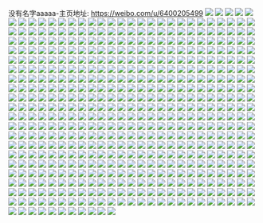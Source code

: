 没有名字aaaaa-主页地址: https://weibo.com/u/6400205499 
![](https://wx4.sinaimg.cn/mw2000/006Z8BOXgy1h94u0ezhayj30uk3f8kjl.jpg) 
![](https://wx4.sinaimg.cn/mw2000/006Z8BOXgy1h94u0dsyioj30u0140qje.jpg) 
![](https://wx4.sinaimg.cn/mw2000/006Z8BOXgy1h94u0hzdr2j32c03407wk.jpg) 
![](https://wx4.sinaimg.cn/mw2000/006Z8BOXgy1h94u0fv5qkj32c03407wj.jpg) 
![](https://wx4.sinaimg.cn/mw2000/006Z8BOXgy1h8txv3yt18j32c0340hdv.jpg) 
![](https://wx4.sinaimg.cn/mw2000/006Z8BOXgy1h8txv4hxz1j32c0340qv7.jpg) 
![](https://wx4.sinaimg.cn/mw2000/006Z8BOXgy1h8pnqm5d92j33402c0npg.jpg) 
![](https://wx4.sinaimg.cn/mw2000/006Z8BOXgy1h8pnqgg2e6j33402c0qv6.jpg) 
![](https://wx4.sinaimg.cn/mw2000/006Z8BOXgy1h8pnqg0874j32c0340b2a.jpg) 
![](https://wx4.sinaimg.cn/mw2000/006Z8BOXgy1h8n7ozrmoqj30u0140q6z.jpg) 
![](https://wx4.sinaimg.cn/mw2000/006Z8BOXgy1h8n7p00edcj30u0140tcq.jpg) 
![](https://wx4.sinaimg.cn/mw2000/006Z8BOXgy1h8g2bzpur5j32c0340b2a.jpg) 
![](https://wx4.sinaimg.cn/mw2000/006Z8BOXgy1h8g2c157iej32c03407wi.jpg) 
![](https://wx4.sinaimg.cn/mw2000/006Z8BOXgy1h894rvpgfwj31900u0q7s.jpg) 
![](https://wx4.sinaimg.cn/mw2000/006Z8BOXgy1h894rvpnqdj31900u0gu7.jpg) 
![](https://wx4.sinaimg.cn/mw2000/006Z8BOXgy1h894rvt09rj30wi0lfqax.jpg) 
![](https://wx4.sinaimg.cn/mw2000/006Z8BOXgy1h894rw0i53j30wi0lf12a.jpg) 
![](https://wx4.sinaimg.cn/mw2000/006Z8BOXgy1h894rvu7m3j30wi0l5n61.jpg) 
![](https://wx4.sinaimg.cn/mw2000/006Z8BOXgy1h894rvu2w3j30wi0lf45v.jpg) 
![](https://wx4.sinaimg.cn/mw2000/006Z8BOXgy1h894rvsmmjj31900u0wn0.jpg) 
![](https://wx4.sinaimg.cn/mw2000/006Z8BOXgy1h894rvpuv3j31900u0jy6.jpg) 
![](https://wx4.sinaimg.cn/mw2000/006Z8BOXgy1h894rvqgn2j31400u0tip.jpg) 
![](https://wx4.sinaimg.cn/mw2000/006Z8BOXgy1h7vmt64swcj32c03401ky.jpg) 
![](https://wx4.sinaimg.cn/mw2000/006Z8BOXgy1h7vmt5jo8tj32c0340x6p.jpg) 
![](https://wx4.sinaimg.cn/mw2000/006Z8BOXgy1h7tmosym9sj30v91vogsj.jpg) 
![](https://wx4.sinaimg.cn/mw2000/006Z8BOXgy1h7kw7gpms0j30u0140gqd.jpg) 
![](https://wx4.sinaimg.cn/mw2000/006Z8BOXgy1h7kw7ktvwfj30u0140wls.jpg) 
![](https://wx4.sinaimg.cn/mw2000/006Z8BOXgy1h7kw7lu95wj30u01400xp.jpg) 
![](https://wx4.sinaimg.cn/mw2000/006Z8BOXgy1h7kw7foieqj30u01400wb.jpg) 
![](https://wx4.sinaimg.cn/mw2000/006Z8BOXgy1h7kw7n1ocpj30u0140wmr.jpg) 
![](https://wx4.sinaimg.cn/mw2000/006Z8BOXgy1h7kw7ky7odj30u01400xv.jpg) 
![](https://wx4.sinaimg.cn/mw2000/006Z8BOXgy1h7kw7n5kv6j30u014046l.jpg) 
![](https://wx4.sinaimg.cn/mw2000/006Z8BOXgy1h7kw7l53xvj30u0140wmg.jpg) 
![](https://wx4.sinaimg.cn/mw2000/006Z8BOXgy1h7kw7hwcmjj30u0140tf7.jpg) 
![](https://wx4.sinaimg.cn/mw2000/006Z8BOXgy1h6ufh0z4iij32c0340k7g.jpg) 
![](https://wx4.sinaimg.cn/mw2000/006Z8BOXgy1h6ufh1cmuyj32c0340tif.jpg) 
![](https://wx4.sinaimg.cn/mw2000/006Z8BOXgy1h6ufh1alw8j32c0340gxf.jpg) 
![](https://wx4.sinaimg.cn/mw2000/006Z8BOXgy1h6rfno48j9j30u0140th0.jpg) 
![](https://wx4.sinaimg.cn/mw2000/006Z8BOXgy1h6rfnkyi8wj30u0140n53.jpg) 
![](https://wx4.sinaimg.cn/mw2000/006Z8BOXgy1h6rfnokthhj30u0140dmn.jpg) 
![](https://wx4.sinaimg.cn/mw2000/006Z8BOXgy1h6rfnh36loj308a04et8n.jpg) 
![](https://wx4.sinaimg.cn/mw2000/006Z8BOXgy1h6rfnpfd1wj30u0140wfu.jpg) 
![](https://wx4.sinaimg.cn/mw2000/006Z8BOXgy1h6rfnllnm6j30u0140jwz.jpg) 
![](https://wx4.sinaimg.cn/mw2000/006Z8BOXgy1h6la30atthj32c0340kjo.jpg) 
![](https://wx4.sinaimg.cn/mw2000/006Z8BOXgy1h6la32tllpj32c0340u0z.jpg) 
![](https://wx4.sinaimg.cn/mw2000/006Z8BOXgy1h6la36yxkgj32c0340kjp.jpg) 
![](https://wx4.sinaimg.cn/mw2000/006Z8BOXgy1h6la2yenpwj30u0140tic.jpg) 
![](https://wx4.sinaimg.cn/mw2000/006Z8BOXgy1h6dzuj1l5tj32c0340aqr.jpg) 
![](https://wx4.sinaimg.cn/mw2000/006Z8BOXgy1h6cavsbct1j30zi1beqd4.jpg) 
![](https://wx4.sinaimg.cn/mw2000/006Z8BOXgy1h6cavscet1j30zi1bewjp.jpg) 
![](https://wx4.sinaimg.cn/mw2000/006Z8BOXgy1h6cavwz6lqj32c0340kjo.jpg) 
![](https://wx4.sinaimg.cn/mw2000/006Z8BOXgy1h6cavwanf1j32ds1sc7wi.jpg) 
![](https://wx4.sinaimg.cn/mw2000/006Z8BOXgy1h6cavsczlqj30tz140wi2.jpg) 
![](https://wx4.sinaimg.cn/mw2000/006Z8BOXgy1h6cavvpf6oj32ds1sc7wi.jpg) 
![](https://wx4.sinaimg.cn/mw2000/006Z8BOXgy1h6cavwfi96j32ds1scnpe.jpg) 
![](https://wx4.sinaimg.cn/mw2000/006Z8BOXgy1h6cavwq1w6j32c0340e84.jpg) 
![](https://wx4.sinaimg.cn/mw2000/006Z8BOXgy1h6cavukyeuj32ds1sck94.jpg) 
![](https://wx4.sinaimg.cn/mw2000/006Z8BOXgy1h68ueaqhnrj32c03401ky.jpg) 
![](https://wx4.sinaimg.cn/mw2000/006Z8BOXgy1h5qdw6bmlwj32122pfkjl.jpg) 
![](https://wx4.sinaimg.cn/mw2000/006Z8BOXgy1h5e9xt8r08j32c0340qv6.jpg) 
![](https://wx4.sinaimg.cn/mw2000/006Z8BOXgy1h5e9xsubcej327v1nwnpd.jpg) 
![](https://wx4.sinaimg.cn/mw2000/006Z8BOXgy1h549x9dk63j31400u0jx2.jpg) 
![](https://wx4.sinaimg.cn/mw2000/006Z8BOXgy1h535iz89txj31vu2igx6p.jpg) 
![](https://wx4.sinaimg.cn/mw2000/006Z8BOXgy1h535j1fk4nj31uw2h7u0x.jpg) 
![](https://wx4.sinaimg.cn/mw2000/006Z8BOXgy1h535j3omxqj32c03401kz.jpg) 
![](https://wx4.sinaimg.cn/mw2000/006Z8BOXgy1h535j7ctwqj32c03401kz.jpg) 
![](https://wx4.sinaimg.cn/mw2000/006Z8BOXgy1h535j9uahwj32c0340e83.jpg) 
![](https://wx4.sinaimg.cn/mw2000/006Z8BOXgy1h535jcsusrj32c03407wj.jpg) 
![](https://wx4.sinaimg.cn/mw2000/006Z8BOXgy1h535ixitb8j32c0340b2b.jpg) 
![](https://wx4.sinaimg.cn/mw2000/006Z8BOXgy1h535jf9snaj31z52mu1ky.jpg) 
![](https://wx4.sinaimg.cn/mw2000/006Z8BOXgy1h535jh96gmj32c0340qv5.jpg) 
![](https://wx4.sinaimg.cn/mw2000/006Z8BOXgy1h535jj2hymj32c03404qq.jpg) 
![](https://wx4.sinaimg.cn/mw2000/006Z8BOXgy1h51zt8o6frj33402c0npe.jpg) 
![](https://wx4.sinaimg.cn/mw2000/006Z8BOXgy1h50cvk6rtnj327q2ybqv6.jpg) 
![](https://wx4.sinaimg.cn/mw2000/006Z8BOXgy1h50cvkmsiij32c0340qv7.jpg) 
![](https://wx4.sinaimg.cn/mw2000/006Z8BOXgy1h50cvk4tagj32c0340u0y.jpg) 
![](https://wx4.sinaimg.cn/mw2000/006Z8BOXgy1h4tl0ih4c9j32c0340e84.jpg) 
![](https://wx4.sinaimg.cn/mw2000/006Z8BOXgy1h4tl0iw483j32c03404qt.jpg) 
![](https://wx4.sinaimg.cn/mw2000/006Z8BOXgy1h4tl0j0qtmj32c0340e84.jpg) 
![](https://wx4.sinaimg.cn/mw2000/006Z8BOXgy1h4fv81ww3aj32c03404qq.jpg) 
![](https://wx4.sinaimg.cn/mw2000/006Z8BOXgy1h4a9suh8coj32c0340e85.jpg) 
![](https://wx4.sinaimg.cn/mw2000/006Z8BOXgy1h47v6hwi1tj32c03407wj.jpg) 
![](https://wx4.sinaimg.cn/mw2000/006Z8BOXgy1h4128dj7bxj32c0340hdu.jpg) 
![](https://wx4.sinaimg.cn/mw2000/006Z8BOXgy1h4128cnosyj31hc0u0kcu.jpg) 
![](https://wx4.sinaimg.cn/mw2000/006Z8BOXgy1h40wkw1oglj31no27k1kx.jpg) 
![](https://wx4.sinaimg.cn/mw2000/006Z8BOXgy1h40wkw9vfij31qf2b77wh.jpg) 
![](https://wx4.sinaimg.cn/mw2000/006Z8BOXgy1h3n73a7t79j32c0340hdv.jpg) 
![](https://wx4.sinaimg.cn/mw2000/006Z8BOXgy1h3khtpotgvj32c02c0kjm.jpg) 
![](https://wx4.sinaimg.cn/mw2000/006Z8BOXgy1h3hi7w5g3lj32c03401kz.jpg) 
![](https://wx4.sinaimg.cn/mw2000/006Z8BOXgy1h3hi7x3sq0j32c0340e83.jpg) 
![](https://wx4.sinaimg.cn/mw2000/006Z8BOXgy1h3hi7v25mnj31ba0zg43r.jpg) 
![](https://wx4.sinaimg.cn/mw2000/006Z8BOXgy1h3hi80wtxhj32c0340npf.jpg) 
![](https://wx4.sinaimg.cn/mw2000/006Z8BOXgy1h3hi7w42rjj31g71xl7wh.jpg) 
![](https://wx4.sinaimg.cn/mw2000/006Z8BOXgy1h3hi7vhlafj31hc0u0k2b.jpg) 
![](https://wx4.sinaimg.cn/mw2000/006Z8BOXgy1h3hi80a0wnj32c0340u0y.jpg) 
![](https://wx4.sinaimg.cn/mw2000/006Z8BOXgy1h3hi7vnswgj31hc0u0n91.jpg) 
![](https://wx4.sinaimg.cn/mw2000/006Z8BOXgy1h3hi7ys3egj33402c0hdt.jpg) 
![](https://wx4.sinaimg.cn/mw2000/006Z8BOXgy1h3hi81udtaj32c0340qv7.jpg) 
![](https://wx4.sinaimg.cn/mw2000/006Z8BOXgy1h3hi82dr88j32c0340npg.jpg) 
![](https://wx4.sinaimg.cn/mw2000/006Z8BOXgy1h3hi7xtvgmj30p90xo0z0.jpg) 
![](https://wx4.sinaimg.cn/mw2000/006Z8BOXgy1h3hi7xr96fj31fb0sv13e.jpg) 
![](https://wx4.sinaimg.cn/mw2000/006Z8BOXgy1h3hi7xtq2ij30u01hcqid.jpg) 
![](https://wx4.sinaimg.cn/mw2000/006Z8BOXgy1h3hi82wkgdj32c0340u0y.jpg) 
![](https://wx4.sinaimg.cn/mw2000/006Z8BOXgy1h3evml3cx4j32c0340e83.jpg) 
![](https://wx4.sinaimg.cn/mw2000/006Z8BOXgy1h3evmkvjl9j32c03407wj.jpg) 
![](https://wx4.sinaimg.cn/mw2000/006Z8BOXgy1h3dx01vj3cj32c03407wj.jpg) 
![](https://wx4.sinaimg.cn/mw2000/006Z8BOXgy1h3dx02hoopj32c0340b2b.jpg) 
![](https://wx4.sinaimg.cn/mw2000/006Z8BOXgy1h34sjs24vnj33402c0hdv.jpg) 
![](https://wx4.sinaimg.cn/mw2000/006Z8BOXgy1h34sjs9ev5j32c03407wj.jpg) 
![](https://wx4.sinaimg.cn/mw2000/006Z8BOXgy1h34sjs53pvj32c0340b2a.jpg) 
![](https://wx4.sinaimg.cn/mw2000/006Z8BOXgy1h2rh229hdsj322f2r8u0x.jpg) 
![](https://wx4.sinaimg.cn/mw2000/006Z8BOXgy1h2qungdgk2j30v91ktgyn.jpg) 
![](https://wx4.sinaimg.cn/mw2000/006Z8BOXgy1h2qunhk2vqj30xc4b71kx.jpg) 
![](https://wx4.sinaimg.cn/mw2000/006Z8BOXgy1h2qungduwkj30v91d5128.jpg) 
![](https://wx4.sinaimg.cn/mw2000/006Z8BOXgy1h2qunhlmcxj30uk3x01ic.jpg) 
![](https://wx4.sinaimg.cn/mw2000/006Z8BOXgy1h2qungfepgj30xc2zy7r0.jpg) 
![](https://wx4.sinaimg.cn/mw2000/006Z8BOXgy1h2qungmmnvj30v91k37h8.jpg) 
![](https://wx4.sinaimg.cn/mw2000/006Z8BOXgy1h2qungd16bj30v913pqb6.jpg) 
![](https://wx4.sinaimg.cn/mw2000/006Z8BOXgy1h2qunge4hij30v913cgul.jpg) 
![](https://wx4.sinaimg.cn/mw2000/006Z8BOXgy1h2qungvksij30v91377c7.jpg) 
![](https://wx4.sinaimg.cn/mw2000/006Z8BOXgy1h2qungnzkdj30v91iunas.jpg) 
![](https://wx4.sinaimg.cn/mw2000/006Z8BOXgy1h2qungqqnmj30v90nngre.jpg) 
![](https://wx4.sinaimg.cn/mw2000/006Z8BOXgy1h2qunhy6s5j30v911o479.jpg) 
![](https://wx4.sinaimg.cn/mw2000/006Z8BOXgy1h2qunhaik8j30v919jn7j.jpg) 
![](https://wx4.sinaimg.cn/mw2000/006Z8BOXgy1h2qunhn8hej30v9106thr.jpg) 
![](https://wx4.sinaimg.cn/mw2000/006Z8BOXgy1h2qunh7631j30v90kzq73.jpg) 
![](https://wx4.sinaimg.cn/mw2000/006Z8BOXgy1h2qunhcg9cj30v90ihaei.jpg) 
![](https://wx4.sinaimg.cn/mw2000/006Z8BOXgy1h2qunhhugwj30v90n6n27.jpg) 
![](https://wx4.sinaimg.cn/mw2000/006Z8BOXgy1h2m6nbdy3qj32c0340u0x.jpg) 
![](https://wx4.sinaimg.cn/mw2000/006Z8BOXgy1h2kvd1g1szj30xc1qwqgg.jpg) 
![](https://wx4.sinaimg.cn/mw2000/006Z8BOXgy1h2kvd1w8tvj315o1h7wph.jpg) 
![](https://wx4.sinaimg.cn/mw2000/006Z8BOXgy1h2kvd1hfw0j30xc1t2n9p.jpg) 
![](https://wx4.sinaimg.cn/mw2000/006Z8BOXgy1h2kvd1e5egj30v91voqdw.jpg) 
![](https://wx4.sinaimg.cn/mw2000/006Z8BOXgy1h2kvd1ex3bj30v914k104.jpg) 
![](https://wx4.sinaimg.cn/mw2000/006Z8BOXgy1h2kvd1f77rj30v913faha.jpg) 
![](https://wx4.sinaimg.cn/mw2000/006Z8BOXgy1h2kvd20jhej30v913m0zl.jpg) 
![](https://wx4.sinaimg.cn/mw2000/006Z8BOXgy1h2kvd1fbbpj30v9163ak4.jpg) 
![](https://wx4.sinaimg.cn/mw2000/006Z8BOXgy1h2kvd1gq9bj30v91bigw1.jpg) 
![](https://wx4.sinaimg.cn/mw2000/006Z8BOXgy1h2kvd1m0fpj30v91b5aj4.jpg) 
![](https://wx4.sinaimg.cn/mw2000/006Z8BOXgy1h2kvd1emi6j30v91gial1.jpg) 
![](https://wx4.sinaimg.cn/mw2000/006Z8BOXgy1h2kvd1hr2sj30v91jeakx.jpg) 
![](https://wx4.sinaimg.cn/mw2000/006Z8BOXgy1h2kvd1h8mfj30v91c3dob.jpg) 
![](https://wx4.sinaimg.cn/mw2000/006Z8BOXgy1h2kvd1g7y8j30v91kwwp1.jpg) 
![](https://wx4.sinaimg.cn/mw2000/006Z8BOXgy1h2kvd1eu14j30v91jm7fi.jpg) 
![](https://wx4.sinaimg.cn/mw2000/006Z8BOXgy1h2kvd1ji68j30v91bxdnx.jpg) 
![](https://wx4.sinaimg.cn/mw2000/006Z8BOXgy1h2kvd1oii3j30v91ki7ha.jpg) 
![](https://wx4.sinaimg.cn/mw2000/006Z8BOXgy1h2kvd1f8wgj30v913ido0.jpg) 
![](https://wx4.sinaimg.cn/mw2000/006Z8BOXgy1h2il5ouvuej32c0340kjl.jpg) 
![](https://wx4.sinaimg.cn/mw2000/006Z8BOXgy1h2h0rrapswj30u0140qb0.jpg) 
![](https://wx4.sinaimg.cn/mw2000/006Z8BOXgy1h2f98l2kgwj324u2uhkjl.jpg) 
![](https://wx4.sinaimg.cn/mw2000/006Z8BOXgy1h2cw9yyjemj31ic20g7r5.jpg) 
![](https://wx4.sinaimg.cn/mw2000/006Z8BOXgy1h2cw9zkq8pj32801o04qp.jpg) 
![](https://wx4.sinaimg.cn/mw2000/006Z8BOXgy1h2cw9xw83hj31o0280h8l.jpg) 
![](https://wx4.sinaimg.cn/mw2000/006Z8BOXgy1h2cw9yj17zj31o0280awb.jpg) 
![](https://wx4.sinaimg.cn/mw2000/006Z8BOXgy1h2cw9ygg98j31o0280h7r.jpg) 
![](https://wx4.sinaimg.cn/mw2000/006Z8BOXgy1h2cw9zvjaxj32801o04nt.jpg) 
![](https://wx4.sinaimg.cn/mw2000/006Z8BOXgy1h2buv761tmj31400u0n8i.jpg) 
![](https://wx4.sinaimg.cn/mw2000/006Z8BOXgy1h2buv8uervj30u014046b.jpg) 
![](https://wx4.sinaimg.cn/mw2000/006Z8BOXgy1h2buv8i98bj30u01407cl.jpg) 
![](https://wx4.sinaimg.cn/mw2000/006Z8BOXgy1h2buv7pjcoj31400u0793.jpg) 
![](https://wx4.sinaimg.cn/mw2000/006Z8BOXgy1h2buv81q4pj30u0140dme.jpg) 
![](https://wx4.sinaimg.cn/mw2000/006Z8BOXgy1h2buv7p0gdj30u0140n1o.jpg) 
![](https://wx4.sinaimg.cn/mw2000/006Z8BOXgy1h285fzbpfej32c0340x6q.jpg) 
![](https://wx4.sinaimg.cn/mw2000/006Z8BOXgy1h285g0a09uj32c0340e82.jpg) 
![](https://wx4.sinaimg.cn/mw2000/006Z8BOXgy1h285fwkkt7j30u01407c0.jpg) 
![](https://wx4.sinaimg.cn/mw2000/006Z8BOXgy1h285fwluuyj30u0140jxf.jpg) 
![](https://wx4.sinaimg.cn/mw2000/006Z8BOXgy1h285fwkxkzj30u0140jy2.jpg) 
![](https://wx4.sinaimg.cn/mw2000/006Z8BOXgy1h285g0c1hsj32c03401l0.jpg) 
![](https://wx4.sinaimg.cn/mw2000/006Z8BOXgy1h285g0j8m9j32c0340hdu.jpg) 
![](https://wx4.sinaimg.cn/mw2000/006Z8BOXgy1h285fxow94j30u014010u.jpg) 
![](https://wx4.sinaimg.cn/mw2000/006Z8BOXgy1h285g0f47rj32c0340u0y.jpg) 
![](https://wx4.sinaimg.cn/mw2000/006Z8BOXgy1h1vndx3qlcj30u013n43p.jpg) 
![](https://wx4.sinaimg.cn/mw2000/006Z8BOXgy1h1vne0gtxxj30u0140tph.jpg) 
![](https://wx4.sinaimg.cn/mw2000/006Z8BOXgy1h1vndyz0nlj30u01400ya.jpg) 
![](https://wx4.sinaimg.cn/mw2000/006Z8BOXgy1h1vndyup6ij30u0140aj5.jpg) 
![](https://wx4.sinaimg.cn/mw2000/006Z8BOXgy1h1vne1nq8lj30u0140te9.jpg) 
![](https://wx4.sinaimg.cn/mw2000/006Z8BOXgy1h1vne1jxhsj30u0140tka.jpg) 
![](https://wx4.sinaimg.cn/mw2000/006Z8BOXgy1h1vndyxkojj30u01407ar.jpg) 
![](https://wx4.sinaimg.cn/mw2000/006Z8BOXgy1h1vne08ts2j30u01407dx.jpg) 
![](https://wx4.sinaimg.cn/mw2000/006Z8BOXgy1h1vne2z8hqj30u0140jys.jpg) 
![](https://wx4.sinaimg.cn/mw2000/006Z8BOXgy1h1mf5z1jhnj32yo4g0e84.jpg) 
![](https://wx4.sinaimg.cn/mw2000/006Z8BOXgy1h1mf5zyiwkj32yo4g07wk.jpg) 
![](https://wx4.sinaimg.cn/mw2000/006Z8BOXgy1h1mf5ynmnbj32yo4g0e85.jpg) 
![](https://wx4.sinaimg.cn/mw2000/006Z8BOXgy1h1mf60dfgyj32yo4g04qt.jpg) 
![](https://wx4.sinaimg.cn/mw2000/006Z8BOXgy1h1mf5z43gxj32yo4g0npg.jpg) 
![](https://wx4.sinaimg.cn/mw2000/006Z8BOXgy1h1mf60oz7oj32yo4g07wl.jpg) 
![](https://wx4.sinaimg.cn/mw2000/006Z8BOXgy1h1hvzbpl0zj33344mo1l2.jpg) 
![](https://wx4.sinaimg.cn/mw2000/006Z8BOXgy1h1hvza6pjaj31941vodtv.jpg) 
![](https://wx4.sinaimg.cn/mw2000/006Z8BOXgy1h1hvza7mvmj31941vo7i4.jpg) 
![](https://wx4.sinaimg.cn/mw2000/006Z8BOXgy1h17a5gww65j324a2trnpe.jpg) 
![](https://wx4.sinaimg.cn/mw2000/006Z8BOXgy1h17a47ctwaj32c0340kjm.jpg) 
![](https://wx4.sinaimg.cn/mw2000/006Z8BOXgy1h17a4gfgutj32c03404qt.jpg) 
![](https://wx4.sinaimg.cn/mw2000/006Z8BOXgy1h17a4v0zjuj328j2ze4qs.jpg) 
![](https://wx4.sinaimg.cn/mw2000/006Z8BOXgy1h0uid0zn2dj31xl2ks7wi.jpg) 
![](https://wx4.sinaimg.cn/mw2000/006Z8BOXgy1h0uid15lyyj32c0340x6q.jpg) 
![](https://wx4.sinaimg.cn/mw2000/006Z8BOXgy1h0uid16s3rj315o334hdu.jpg) 
![](https://wx4.sinaimg.cn/mw2000/006Z8BOXgy1h0uid202m3j32c0340qv7.jpg) 
![](https://wx4.sinaimg.cn/mw2000/006Z8BOXgy1h0uid1vk5sj32c0340qv6.jpg) 
![](https://wx4.sinaimg.cn/mw2000/006Z8BOXgy1h0uid19m2sj315o3347wi.jpg) 
![](https://wx4.sinaimg.cn/mw2000/006Z8BOXgy1h0p99g0ig9j322m340x6p.jpg) 
![](https://wx4.sinaimg.cn/mw2000/006Z8BOXgy1h0p99g2gkej322m340kjl.jpg) 
![](https://wx4.sinaimg.cn/mw2000/006Z8BOXgy1h0p99fynwwj322l33znpd.jpg) 
![](https://wx4.sinaimg.cn/mw2000/006Z8BOXgy1h0ot6dq51hj32402tcqv5.jpg) 
![](https://wx4.sinaimg.cn/mw2000/006Z8BOXgy1h0ot6e6o2mj32402tce82.jpg) 
![](https://wx4.sinaimg.cn/mw2000/006Z8BOXgy1h0k1qe804qj32c0340hdu.jpg) 
![](https://wx4.sinaimg.cn/mw2000/006Z8BOXgy1h0k1qg96mrj32c0340e83.jpg) 
![](https://wx4.sinaimg.cn/mw2000/006Z8BOXgy1h0k1qbbru5j32c0340x6p.jpg) 
![](https://wx4.sinaimg.cn/mw2000/006Z8BOXgy1h0k1qb3ajaj32c0340hdt.jpg) 
![](https://wx4.sinaimg.cn/mw2000/006Z8BOXgy1h0iufk0jhuj32c0340kjp.jpg) 
![](https://wx4.sinaimg.cn/mw2000/006Z8BOXgy1h0iufibasij32c0340kjm.jpg) 
![](https://wx4.sinaimg.cn/mw2000/006Z8BOXgy1h0iufqt0nkj32c0340x6u.jpg) 
![](https://wx4.sinaimg.cn/mw2000/006Z8BOXgy1h0g755d5efj30u013agr5.jpg) 
![](https://wx4.sinaimg.cn/mw2000/006Z8BOXgy1h0g754qj81j30u015w0x8.jpg) 
![](https://wx4.sinaimg.cn/mw2000/006Z8BOXgy1h0bu6xo1j9j32c0340hdv.jpg) 
![](https://wx4.sinaimg.cn/mw2000/006Z8BOXgy1h0bu6xsrkxj32c03404qs.jpg) 
![](https://wx4.sinaimg.cn/mw2000/006Z8BOXgy1h0bu6yf03kj32c03407wj.jpg) 
![](https://wx4.sinaimg.cn/mw2000/006Z8BOXgy1h0ayj7bioyj325f2v8x6s.jpg) 
![](https://wx4.sinaimg.cn/mw2000/006Z8BOXgy1h0ayj99wg9j32c0340x6t.jpg) 
![](https://wx4.sinaimg.cn/mw2000/006Z8BOXgy1h0ayj5fw9pj32c0340x6r.jpg) 
![](https://wx4.sinaimg.cn/mw2000/006Z8BOXgy1h09sabjiu1j321d2pu4qq.jpg) 
![](https://wx4.sinaimg.cn/mw2000/006Z8BOXgy1h06iu2ctnwj32c0340u0y.jpg) 
![](https://wx4.sinaimg.cn/mw2000/006Z8BOXgy1h018st29w9j30od0ckdho.jpg) 
![](https://wx4.sinaimg.cn/mw2000/006Z8BOXgy1gzz5yqgd2qj31400u0ag8.jpg) 
![](https://wx4.sinaimg.cn/mw2000/006Z8BOXgy1gzz5yqbwx0j31400u0wkh.jpg) 
![](https://wx4.sinaimg.cn/mw2000/006Z8BOXgy1gzz5yqr1pbj31400u07a8.jpg) 
![](https://wx4.sinaimg.cn/mw2000/006Z8BOXgy1gzz5yq966nj31400u078x.jpg) 
![](https://wx4.sinaimg.cn/mw2000/006Z8BOXgy1gzvuvi05f6j32fr3nm7wj.jpg) 
![](https://wx4.sinaimg.cn/mw2000/006Z8BOXgy1gzfnvohle5j32c0340e84.jpg) 
![](https://wx4.sinaimg.cn/mw2000/006Z8BOXgy1gzfnvfu1k7j32c0340x6q.jpg) 
![](https://wx4.sinaimg.cn/mw2000/006Z8BOXgy1gz5bwfpnwqj32c03404qr.jpg) 
![](https://wx4.sinaimg.cn/mw2000/006Z8BOXgy1gz1cf3pxkaj32202qo1kz.jpg) 
![](https://wx4.sinaimg.cn/mw2000/006Z8BOXly1gyx80f12rlj31141dhk73.jpg) 
![](https://wx4.sinaimg.cn/mw2000/006Z8BOXgy1gyuhun1j1sj32c03401kz.jpg) 
![](https://wx4.sinaimg.cn/mw2000/006Z8BOXgy1gyqkk4pc1wj30u0140gqm.jpg) 
![](https://wx4.sinaimg.cn/mw2000/006Z8BOXgy1gynmyfa1akj32c0340x6s.jpg) 
![](https://wx4.sinaimg.cn/mw2000/006Z8BOXgy1gynmy4p71rj32c0340kjm.jpg) 
![](https://wx4.sinaimg.cn/mw2000/006Z8BOXgy1gynmy7xbbaj30s111dn6t.jpg) 
![](https://wx4.sinaimg.cn/mw2000/006Z8BOXgy1gynmy7did8j30v915oqa3.jpg) 
![](https://wx4.sinaimg.cn/mw2000/006Z8BOXgy1gynmy0wf0xj32b132pe84.jpg) 
![](https://wx4.sinaimg.cn/mw2000/006Z8BOXgy1gynmycg27vj32c0340u0z.jpg) 
![](https://wx4.sinaimg.cn/mw2000/006Z8BOXgy1gynmy6t63ij32c0340hdw.jpg) 
![](https://wx4.sinaimg.cn/mw2000/006Z8BOXgy1gynmy2vnk0j33402c0npf.jpg) 
![](https://wx4.sinaimg.cn/mw2000/006Z8BOXgy1gynmyifob2j32c03407wk.jpg) 
![](https://wx4.sinaimg.cn/mw2000/006Z8BOXgy1gynmyak0v7j323o2sw7wk.jpg) 
![](https://wx4.sinaimg.cn/mw2000/006Z8BOXgy1gynmykq7mkj33402c07wj.jpg) 
![](https://wx4.sinaimg.cn/mw2000/006Z8BOXgy1gyjvos2oyaj33402c01kz.jpg) 
![](https://wx4.sinaimg.cn/mw2000/006Z8BOXgy1gyjvotqbtbj32c03401kz.jpg) 
![](https://wx4.sinaimg.cn/mw2000/006Z8BOXgy1gyjvovj00uj31o0280e81.jpg) 
![](https://wx4.sinaimg.cn/mw2000/006Z8BOXgy1gyjvowkoqjj31o0280e81.jpg) 
![](https://wx4.sinaimg.cn/mw2000/006Z8BOXgy1gyjvox6hq0j314r1icndr.jpg) 
![](https://wx4.sinaimg.cn/mw2000/006Z8BOXgy1gyjvr9dzsbj33402c07wi.jpg) 
![](https://wx4.sinaimg.cn/mw2000/006Z8BOXgy1gyjvop61grj30rg10l4cc.jpg) 
![](https://wx4.sinaimg.cn/mw2000/006Z8BOXgy1gyjvxwg9kpj31o0280b29.jpg) 
![](https://wx4.sinaimg.cn/mw2000/006Z8BOXgy1gyjvydzmp9j32c03407wm.jpg) 
![](https://wx4.sinaimg.cn/mw2000/006Z8BOXgy1gyjvy99wbxj32c0340e82.jpg) 
![](https://wx4.sinaimg.cn/mw2000/006Z8BOXgy1gyjvyaelolj32c03407wj.jpg) 
![](https://wx4.sinaimg.cn/mw2000/006Z8BOXgy1gyjvyc5qucj32c0340e85.jpg) 
![](https://wx4.sinaimg.cn/mw2000/006Z8BOXgy1gyjvy7u975j32c03404qt.jpg) 
![](https://wx4.sinaimg.cn/mw2000/006Z8BOXgy1gyi7gt230pj322a2r2b2a.jpg) 
![](https://wx4.sinaimg.cn/mw2000/006Z8BOXgy1gyi7gwcaavj33402c01l0.jpg) 
![](https://wx4.sinaimg.cn/mw2000/006Z8BOXgy1gyi7gunuvij33402c0b2d.jpg) 
![](https://wx4.sinaimg.cn/mw2000/006Z8BOXgy1gyi7gzf805j33402c0hdw.jpg) 
![](https://wx4.sinaimg.cn/mw2000/006Z8BOXgy1gyi7grvty2j33402c0u0y.jpg) 
![](https://wx4.sinaimg.cn/mw2000/006Z8BOXgy1gyi7gxr6o0j32c0340e82.jpg) 
![](https://wx4.sinaimg.cn/mw2000/006Z8BOXgy1gye6mq1bbxj32c0340u0y.jpg) 
![](https://wx4.sinaimg.cn/mw2000/006Z8BOXgy1gye6mqxnkej31xv2l6qv5.jpg) 
![](https://wx4.sinaimg.cn/mw2000/006Z8BOXgy1gye6monoihj32c0340kjn.jpg) 
![](https://wx4.sinaimg.cn/mw2000/006Z8BOXgy1gye6msbpl0j32c03404qs.jpg) 
![](https://wx4.sinaimg.cn/mw2000/006Z8BOXgy1gye6mt30e8j31zx2nwx6p.jpg) 
![](https://wx4.sinaimg.cn/mw2000/006Z8BOXgy1gye6mtvko4j32801o0x6p.jpg) 
![](https://wx4.sinaimg.cn/mw2000/006Z8BOXgy1gxxz7xyktuj30u0141wjg.jpg) 
![](https://wx4.sinaimg.cn/mw2000/006Z8BOXgy1gxxz7ycmwij30u0119gsu.jpg) 
![](https://wx4.sinaimg.cn/mw2000/006Z8BOXgy1gxw30qomd2j30u0140q9l.jpg) 
![](https://wx4.sinaimg.cn/mw2000/006Z8BOXgy1gxw30r0hxuj31400u0ahb.jpg) 
![](https://wx4.sinaimg.cn/mw2000/006Z8BOXgy1gxw30o5w0tj30u0140jyk.jpg) 
![](https://wx4.sinaimg.cn/mw2000/006Z8BOXgy1gxw30oedt5j30u0140aef.jpg) 
![](https://wx4.sinaimg.cn/mw2000/006Z8BOXgy1gxtk7550dej326q2wyx6q.jpg) 
![](https://wx4.sinaimg.cn/mw2000/006Z8BOXgy1gxtk762uftj30z01apajq.jpg) 
![](https://wx4.sinaimg.cn/mw2000/006Z8BOXgy1gxtk75dy89j32c0340hdv.jpg) 
![](https://wx4.sinaimg.cn/mw2000/006Z8BOXgy1gxtk75mcnrj32882z0qv5.jpg) 
![](https://wx4.sinaimg.cn/mw2000/006Z8BOXgy1gxtk75gnnpj32c0340hdu.jpg) 
![](https://wx4.sinaimg.cn/mw2000/006Z8BOXgy1gxtk78fpk2j32c0340qv6.jpg) 
![](https://wx4.sinaimg.cn/mw2000/006Z8BOXgy1gxtk77lo8ej32bz33z1l0.jpg) 
![](https://wx4.sinaimg.cn/mw2000/006Z8BOXgy1gxtk780i8vj32c03404qq.jpg) 
![](https://wx4.sinaimg.cn/mw2000/006Z8BOXgy1gxh296j90ij30u0140qqp.jpg) 
![](https://wx4.sinaimg.cn/mw2000/006Z8BOXgy1gxh296ad5kj30u0142tde.jpg) 
![](https://wx4.sinaimg.cn/mw2000/006Z8BOXgy1gxh2953j8zj31hc0u01bw.jpg) 
![](https://wx4.sinaimg.cn/mw2000/006Z8BOXgy1gxept0wqsyj32c03404qq.jpg) 
![](https://wx4.sinaimg.cn/mw2000/006Z8BOXgy1gxept4gd4bj32c03407wj.jpg) 
![](https://wx4.sinaimg.cn/mw2000/006Z8BOXly1gwtu0cmfgnj30v915oh7b.jpg) 
![](https://wx4.sinaimg.cn/mw2000/006Z8BOXly1gwtehoglsrj32c03404qs.jpg) 
![](https://wx4.sinaimg.cn/mw2000/006Z8BOXly1gwtehmsfxzj32c0340e82.jpg) 
![](https://wx4.sinaimg.cn/mw2000/006Z8BOXly1gwtehl2o1kj32c0340npg.jpg) 
![](https://wx4.sinaimg.cn/mw2000/006Z8BOXgy1gws5tcg3gnj31o02801ky.jpg) 
![](https://wx4.sinaimg.cn/mw2000/006Z8BOXgy1gws5taksrij31o02804qq.jpg) 
![](https://wx4.sinaimg.cn/mw2000/006Z8BOXly1gw831jwohqj33401r0e83.jpg) 
![](https://wx4.sinaimg.cn/mw2000/006Z8BOXgy1gvyy3bd8lyj321e2pub2a.jpg) 
![](https://wx4.sinaimg.cn/mw2000/006Z8BOXgy1gvyy3a1rnkj30kx0rx41v.jpg) 
![](https://wx4.sinaimg.cn/mw2000/006Z8BOXgy1gvyy3bw6e5j32852yw4qr.jpg) 
![](https://wx4.sinaimg.cn/mw2000/006Z8BOXgy1gvyy3a673oj318h1nb7v2.jpg) 
![](https://wx4.sinaimg.cn/mw2000/006Z8BOXgy1gvmtbd1hfxj60u01sz10502.jpg) 
![](https://wx4.sinaimg.cn/mw2000/006Z8BOXgy1gvgc99wymgj61o01o0tz102.jpg) 
![](https://wx4.sinaimg.cn/mw2000/006Z8BOXgy1gvgc997npkj62c02c07wh02.jpg) 
![](https://wx4.sinaimg.cn/mw2000/006Z8BOXgy1gvgc9b07v7j62c03407wi02.jpg) 
![](https://wx4.sinaimg.cn/mw2000/006Z8BOXgy1gvf0023ow4j60ym0u0n3u02.jpg) 
![](https://wx4.sinaimg.cn/mw2000/006Z8BOXgy1gvf004q6hvj60ym0u044o02.jpg) 
![](https://wx4.sinaimg.cn/mw2000/006Z8BOXgy1gvf0006dmdj60ym0u0ag902.jpg) 
![](https://wx4.sinaimg.cn/mw2000/006Z8BOXgy1gvf0025z5qj60u00u00yd02.jpg) 
![](https://wx4.sinaimg.cn/mw2000/006Z8BOXly1gvdsurxsfrj60u0140qlf02.jpg) 
![](https://wx4.sinaimg.cn/mw2000/006Z8BOXly1gvdsunsf7cj60u0140nfk02.jpg) 
![](https://wx4.sinaimg.cn/mw2000/006Z8BOXly1gvdsuq6f80j60u0140ao102.jpg) 
![](https://wx4.sinaimg.cn/mw2000/006Z8BOXly1gvcm9b1kabj62c0340x6r02.jpg) 
![](https://wx4.sinaimg.cn/mw2000/006Z8BOXly1gvcm9js986j620p2ox4qp02.jpg) 
![](https://wx4.sinaimg.cn/mw2000/006Z8BOXly1gvcm7knm1mj60r71090za02.jpg) 
![](https://wx4.sinaimg.cn/mw2000/006Z8BOXly1gvbnjosuy5j612r1h6ar502.jpg) 
![](https://wx4.sinaimg.cn/mw2000/006Z8BOXly1gvbnoxnw6qj60mi0u0dq802.jpg) 
![](https://wx4.sinaimg.cn/mw2000/006Z8BOXly1gvbnl804r5j32c03407wl.jpg) 
![](https://wx4.sinaimg.cn/mw2000/006Z8BOXly1gvbnjo6lwcj62d83407wk02.jpg) 
![](https://wx4.sinaimg.cn/mw2000/006Z8BOXly1gvbnjwwbpdj62d8340npf02.jpg) 
![](https://wx4.sinaimg.cn/mw2000/006Z8BOXly1gvbnjt22pej62d8340nph02.jpg) 
![](https://wx4.sinaimg.cn/mw2000/006Z8BOXly1gvajxwkza4j62c0340kjm02.jpg) 
![](https://wx4.sinaimg.cn/mw2000/006Z8BOXly1gvajy098cnj62c0340u0y02.jpg) 
![](https://wx4.sinaimg.cn/mw2000/006Z8BOXly1gv0sop4sp2j61w42iukjl02.jpg) 
![](https://wx4.sinaimg.cn/mw2000/006Z8BOXgy1guxcta4nq4j60tt0hijxi02.jpg) 
![](https://wx4.sinaimg.cn/mw2000/006Z8BOXgy1gunhvbmysaj60v91voq4802.jpg) 
![](https://wx4.sinaimg.cn/mw2000/006Z8BOXgy1guew8qn23nj62ag31ob2c02.jpg) 
![](https://wx4.sinaimg.cn/mw2000/006Z8BOXgy1gubdo19xbzj60n00pb0w302.jpg) 
![](https://wx4.sinaimg.cn/mw2000/006Z8BOXgy1guascwjpdrj62c0340kjm02.jpg) 
![](https://wx4.sinaimg.cn/mw2000/006Z8BOXgy1gu0c47ykeyj328u2zthdv.jpg) 
![](https://wx4.sinaimg.cn/mw2000/006Z8BOXgy1gu0c48hccnj32c03404qr.jpg) 
![](https://wx4.sinaimg.cn/mw2000/006Z8BOXgy1gtvp6h30d5j321i2q04qs.jpg) 
![](https://wx4.sinaimg.cn/mw2000/006Z8BOXgy1gtvp6h3xlej32c03404qq.jpg) 
![](https://wx4.sinaimg.cn/mw2000/006Z8BOXgy1gtugdg0wf3j32c0340hdu.jpg) 
![](https://wx4.sinaimg.cn/mw2000/006Z8BOXgy1gtugdgwzj1j32ke340e82.jpg) 
![](https://wx4.sinaimg.cn/mw2000/006Z8BOXgy1gtsab3spcgj30u013zgpp.jpg) 
![](https://wx4.sinaimg.cn/mw2000/006Z8BOXgy1gtnm7q3yf7j31o0280e81.jpg) 
![](https://wx4.sinaimg.cn/mw2000/006Z8BOXgy1gtnm7rdpu8j323h2snhdu.jpg) 
![](https://wx4.sinaimg.cn/mw2000/006Z8BOXgy1gtnm7rizjkj32c0340hdv.jpg) 
![](https://wx4.sinaimg.cn/mw2000/006Z8BOXgy1gtiq36i0hoj32c0340x6q.jpg) 
![](https://wx4.sinaimg.cn/mw2000/006Z8BOXgy1gtiq36zb0aj32c0340x6q.jpg) 
![](https://wx4.sinaimg.cn/mw2000/006Z8BOXgy1gtiq37xbwfj32c0340qv7.jpg) 
![](https://wx4.sinaimg.cn/mw2000/006Z8BOXgy1gtiq3a45p6j32c0340e83.jpg) 
![](https://wx4.sinaimg.cn/mw2000/006Z8BOXgy1gtgopguxg5j32c0340npe.jpg) 
![](https://wx4.sinaimg.cn/mw2000/006Z8BOXgy1gtgopfa33gj30s40l3djn.jpg) 
![](https://wx4.sinaimg.cn/mw2000/006Z8BOXgy1gtgopf5lrbj30u01hcwmw.jpg) 
![](https://wx4.sinaimg.cn/mw2000/006Z8BOXgy1gtaxtjteqaj30v81gqdjx.jpg) 
![](https://wx4.sinaimg.cn/mw2000/006Z8BOXgy1gtaxtlje1zj32c02c04qq.jpg) 
![](https://wx4.sinaimg.cn/mw2000/006Z8BOXgy1gt6w8gfplhj32c03407wj.jpg) 
![](https://wx4.sinaimg.cn/mw2000/006Z8BOXgy1gt6w8d76l5j62c0340kjn02.jpg) 
![](https://wx4.sinaimg.cn/mw2000/006Z8BOXgy1gt6w8e17nuj32c03407wj.jpg) 
![](https://wx4.sinaimg.cn/mw2000/006Z8BOXgy1gt6w8cqso7j31o0280e81.jpg) 
![](https://wx4.sinaimg.cn/mw2000/006Z8BOXgy1gt6w8dhc06j32c0340npe.jpg) 
![](https://wx4.sinaimg.cn/mw2000/006Z8BOXgy1gt6w8ariypj30hn0n040f.jpg) 
![](https://wx4.sinaimg.cn/mw2000/006Z8BOXgy1gt1lcid6ncj32c0340hdu.jpg) 
![](https://wx4.sinaimg.cn/mw2000/006Z8BOXgy1gsxpuq7kw0j30u0140wlw.jpg) 
![](https://wx4.sinaimg.cn/mw2000/006Z8BOXgy1gsxpun4wj5j30u01400z3.jpg) 
![](https://wx4.sinaimg.cn/mw2000/006Z8BOXgy1gsxpunp5wvj30u0140gvx.jpg) 
![](https://wx4.sinaimg.cn/mw2000/006Z8BOXgy1gt0j13wekzj30u0140qcq.jpg) 
![](https://wx4.sinaimg.cn/mw2000/006Z8BOXgy1gsmmcdlmb7j31o02801ky.jpg) 
![](https://wx4.sinaimg.cn/mw2000/006Z8BOXgy1gsmmcfnfzjj32c0340qv6.jpg) 
![](https://wx4.sinaimg.cn/mw2000/006Z8BOXgy1gsmmce2tc0j32c0340x6q.jpg) 
![](https://wx4.sinaimg.cn/mw2000/006Z8BOXgy1gsbtg9rdivj32c0340u15.jpg) 
![](https://wx4.sinaimg.cn/mw2000/006Z8BOXgy1gsbtg8xx8yj32c03404qw.jpg) 
![](https://wx4.sinaimg.cn/mw2000/006Z8BOXgy1gsbtga70a8j32c03401l4.jpg) 
![](https://wx4.sinaimg.cn/mw2000/006Z8BOXgy1gsbjqfio9sj30qf0jt449.jpg) 
![](https://wx4.sinaimg.cn/mw2000/006Z8BOXgy1gs2jsap2f0j31o01o0npd.jpg) 
![](https://wx4.sinaimg.cn/mw2000/006Z8BOXgy1gs2jsblvh0j32c0340b2e.jpg) 
![](https://wx4.sinaimg.cn/mw2000/006Z8BOXgy1grqbpobk07j319s19sts5.jpg) 
![](https://wx4.sinaimg.cn/mw2000/006Z8BOXgy1grqbppazejj32c02c01l1.jpg) 
![](https://wx4.sinaimg.cn/mw2000/006Z8BOXgy1grqbpoqgtrj32c02c0hdt.jpg) 
![](https://wx4.sinaimg.cn/mw2000/006Z8BOXgy1grqbponxvrj32c02c0u0y.jpg) 
![](https://wx4.sinaimg.cn/mw2000/006Z8BOXgy1grqbppee7qj32c02c0x6s.jpg) 
![](https://wx4.sinaimg.cn/mw2000/006Z8BOXgy1grqbpn9xexj30u00k0wh4.jpg) 
![](https://wx4.sinaimg.cn/mw2000/006Z8BOXgy1grot09wmslj31m722bx6p.jpg) 
![](https://wx4.sinaimg.cn/mw2000/006Z8BOXgy1grot08mwmyj31ma25sb29.jpg) 
![](https://wx4.sinaimg.cn/mw2000/006Z8BOXgy1grldzgcvm4j33402c0kjm.jpg) 
![](https://wx4.sinaimg.cn/mw2000/006Z8BOXgy1grldzh1q2hj32c0340e82.jpg) 
![](https://wx4.sinaimg.cn/mw2000/006Z8BOXgy1grhrj33wgfj30u00u0dsn.jpg) 
![](https://wx4.sinaimg.cn/mw2000/006Z8BOXgy1grap8mzsiuj30a00a0dgx.jpg) 
![](https://wx4.sinaimg.cn/mw2000/006Z8BOXgy1gr653ywpszj32c03407wi.jpg) 
![](https://wx4.sinaimg.cn/mw2000/006Z8BOXgy1gr653v2qjkj32c03401l0.jpg) 
![](https://wx4.sinaimg.cn/mw2000/006Z8BOXgy1gr6540aj0kj32c0340npf.jpg) 
![](https://wx4.sinaimg.cn/mw2000/006Z8BOXgy1gr653xr3j6j32c03407wj.jpg) 
![](https://wx4.sinaimg.cn/mw2000/006Z8BOXgy1gr653t2tthj31sc2dskjm.jpg) 
![](https://wx4.sinaimg.cn/mw2000/006Z8BOXgy1gr653walh4j326n2wvu0y.jpg) 
![](https://wx4.sinaimg.cn/mw2000/006Z8BOXgy1gqzsxpu5f6j32c0340u17.jpg) 
![](https://wx4.sinaimg.cn/mw2000/006Z8BOXgy1gqw0t05qwhj32c0340e85.jpg) 
![](https://wx4.sinaimg.cn/mw2000/006Z8BOXgy1gqv3pkcd5gj30v90v975z.jpg) 
![](https://wx4.sinaimg.cn/mw2000/006Z8BOXgy1gqttm5fm1lj32c03401l5.jpg) 
![](https://wx4.sinaimg.cn/mw2000/006Z8BOXgy1gqraas59vuj31w02jpkjl.jpg) 
![](https://wx4.sinaimg.cn/mw2000/006Z8BOXgy1gqrah8st85j30t612wb29.jpg) 
![](https://wx4.sinaimg.cn/mw2000/006Z8BOXgy1gqp4b7ajofj32c0340he0.jpg) 
![](https://wx4.sinaimg.cn/mw2000/006Z8BOXgy1gqp4b5fy6zj32c03404qr.jpg) 
![](https://wx4.sinaimg.cn/mw2000/006Z8BOXgy1gqp4b40qrtj31zf2nanpd.jpg) 
![](https://wx4.sinaimg.cn/mw2000/006Z8BOXgy1gqlqs4qsb3j322o3407wi.jpg) 
![](https://wx4.sinaimg.cn/mw2000/006Z8BOXgy1gqj196f1onj31fb1fbwui.jpg) 
![](https://wx4.sinaimg.cn/mw2000/006Z8BOXgy1gqicbd3081j32c02c04qq.jpg) 
![](https://wx4.sinaimg.cn/mw2000/006Z8BOXgy1gqicbfrdusj32c02c0u15.jpg) 
![](https://wx4.sinaimg.cn/mw2000/006Z8BOXgy1gqicbe396ej32c03401kz.jpg) 
![](https://wx4.sinaimg.cn/mw2000/006Z8BOXgy1gqicbfui7xj32c02c0he1.jpg) 
![](https://wx4.sinaimg.cn/mw2000/006Z8BOXgy1gqcac76spoj31o0280kjl.jpg) 
![](https://wx4.sinaimg.cn/mw2000/006Z8BOXgy1gqb5diinmbj31sc2ds4qq.jpg) 
![](https://wx4.sinaimg.cn/mw2000/006Z8BOXgy1gq9wvpn85rj31o0280b29.jpg) 
![](https://wx4.sinaimg.cn/mw2000/006Z8BOXgy1gq9wvpxa8rj31o02801kx.jpg) 
![](https://wx4.sinaimg.cn/mw2000/006Z8BOXgy1gq8schrcjwj30u00u0jwr.jpg) 
![](https://wx4.sinaimg.cn/mw2000/006Z8BOXgy1gq7p1gfalij30u01407wk.jpg) 
![](https://wx4.sinaimg.cn/mw2000/006Z8BOXgy1gq7p1h6uvrj30u0140e85.jpg) 
![](https://wx4.sinaimg.cn/mw2000/006Z8BOXgy1gq7p1f3t56j30u0140tfk.jpg) 
![](https://wx4.sinaimg.cn/mw2000/006Z8BOXgy1gq6go3cbqnj32c03404qv.jpg) 
![](https://wx4.sinaimg.cn/mw2000/006Z8BOXgy1gq5eomwrtxj32c0340b2j.jpg) 
![](https://wx4.sinaimg.cn/mw2000/006Z8BOXgy1gq5eonsgzuj32c03404r1.jpg) 
![](https://wx4.sinaimg.cn/mw2000/006Z8BOXgy1gq5eomk6c9j32c0340npj.jpg) 
![](https://wx4.sinaimg.cn/mw2000/006Z8BOXgy1gq5eonz4tij32c0340e8a.jpg) 
![](https://wx4.sinaimg.cn/mw2000/006Z8BOXgy1gq4edmzdi0j30u0140u0z.jpg) 
![](https://wx4.sinaimg.cn/mw2000/006Z8BOXgy1gq2vcgq8h0j32c02c0qv8.jpg) 
![](https://wx4.sinaimg.cn/mw2000/006Z8BOXgy1gq2vchfaaij32c02c0e85.jpg) 
![](https://wx4.sinaimg.cn/mw2000/006Z8BOXgy1gq2vch7d88j33402c04qv.jpg) 
![](https://wx4.sinaimg.cn/mw2000/006Z8BOXgy1gq2vcg5eayj327y27y7wk.jpg) 
![](https://wx4.sinaimg.cn/mw2000/006Z8BOXgy1gq1r5i2gh0j32c02c0npf.jpg) 
![](https://wx4.sinaimg.cn/mw2000/006Z8BOXgy1gpzm5iie57j32c02c0u0x.jpg) 
![](https://wx4.sinaimg.cn/mw2000/006Z8BOXgy1gpy70nc79sj327s2yd1l0.jpg) 
![](https://wx4.sinaimg.cn/mw2000/006Z8BOXgy1gpy70oc5u2j32c02c0kjq.jpg) 
![](https://wx4.sinaimg.cn/mw2000/006Z8BOXgy1gpy70o144lj311z1emx6p.jpg) 
![](https://wx4.sinaimg.cn/mw2000/006Z8BOXgy1gpx3ary27hj30v91vox0l.jpg) 
![](https://wx4.sinaimg.cn/mw2000/006Z8BOXgy1gpw2leq30ej32c02c0qv7.jpg) 
![](https://wx4.sinaimg.cn/mw2000/006Z8BOXgy1gpw2leidulj31o01o0npe.jpg) 
![](https://wx4.sinaimg.cn/mw2000/006Z8BOXgy1gpw2lejiztj32801o0npd.jpg) 
![](https://wx4.sinaimg.cn/mw2000/006Z8BOXgy1gpt8v2hkqlj32c03404qq.jpg) 
![](https://wx4.sinaimg.cn/mw2000/006Z8BOXgy1gpszmcuio5j32c0340b2a.jpg) 
![](https://wx4.sinaimg.cn/mw2000/006Z8BOXgy1gpt8x13ucyj30tu13u1ky.jpg) 
![](https://wx4.sinaimg.cn/mw2000/006Z8BOXgy1gptck64e76j31sc2dswvs.jpg) 
![](https://wx4.sinaimg.cn/mw2000/006Z8BOXgy1gptwopf4hsj32c0340484.jpg) 
![](https://wx4.sinaimg.cn/mw2000/006Z8BOXgy1gpsrkfwrhqj32c0340u15.jpg) 
![](https://wx4.sinaimg.cn/mw2000/006Z8BOXgy1gptwrmkmtwj32c0340x6r.jpg) 
![](https://wx4.sinaimg.cn/mw2000/006Z8BOXgy1gpt8wz9dfqj30sn12r4qp.jpg) 
![](https://wx4.sinaimg.cn/mw2000/006Z8BOXgy1gptx8vfrjmj32a831nnpf.jpg) 
![](https://wx4.sinaimg.cn/mw2000/006Z8BOXgy1gprh4j832fj30tu13ub29.jpg) 
![](https://wx4.sinaimg.cn/mw2000/006Z8BOXgy1gprh4frb9dj33402c0x6q.jpg) 
![](https://wx4.sinaimg.cn/mw2000/006Z8BOXgy1gprh4n6r0dj313u0tuhdt.jpg) 
![](https://wx4.sinaimg.cn/mw2000/006Z8BOXgy1gprh4rien2j31400u0npd.jpg) 
![](https://wx4.sinaimg.cn/mw2000/006Z8BOXgy1gpqg0eu10ej32c0340b2g.jpg) 
![](https://wx4.sinaimg.cn/mw2000/006Z8BOXgy1gpqg08ar27j30ve15v7mk.jpg) 
![](https://wx4.sinaimg.cn/mw2000/006Z8BOXgy1gpp6gc8vhyj30u00u04qq.jpg) 
![](https://wx4.sinaimg.cn/mw2000/006Z8BOXgy1gpnzgwh0kwj31yd2lue83.jpg) 
![](https://wx4.sinaimg.cn/mw2000/006Z8BOXgy1gpnzgw2ls5j32801o0qv5.jpg) 
![](https://wx4.sinaimg.cn/mw2000/006Z8BOXgy1gpkjg2ibcij31mc25s7vc.jpg) 
![](https://wx4.sinaimg.cn/mw2000/006Z8BOXgy1gpjobf56whj30u0140and.jpg) 
![](https://wx4.sinaimg.cn/mw2000/006Z8BOXgy1gpjoggw8wrj30p00xcwom.jpg) 
![](https://wx4.sinaimg.cn/mw2000/006Z8BOXgy1gpjobgyyq5j30p00xcqao.jpg) 
![](https://wx4.sinaimg.cn/mw2000/006Z8BOXgy1gpjobfsyz0j30ku0uzwnv.jpg) 
![](https://wx4.sinaimg.cn/mw2000/006Z8BOXgy1gpjobdrs6nj30p00xcqag.jpg) 
![](https://wx4.sinaimg.cn/mw2000/006Z8BOXgy1gpjobi102pj30p00xc0zv.jpg) 
![](https://wx4.sinaimg.cn/mw2000/006Z8BOXgy1gpjoghc1p4j30p00xcq8c.jpg) 
![](https://wx4.sinaimg.cn/mw2000/006Z8BOXgy1gpjobgdj6zj30p00xcdme.jpg) 
![](https://wx4.sinaimg.cn/mw2000/006Z8BOXgy1gpjobiomgxj30p00xcqbv.jpg) 
![](https://wx4.sinaimg.cn/mw2000/006Z8BOXgy1gpieoyb6uoj32c0340qvb.jpg) 
![](https://wx4.sinaimg.cn/mw2000/006Z8BOXgy1gpieoyzav5j32c0340e89.jpg) 
![](https://wx4.sinaimg.cn/mw2000/006Z8BOXgy1gpieou8f9uj32c0340hdx.jpg) 
![](https://wx4.sinaimg.cn/mw2000/006Z8BOXgy1gpiep0qrz9j32582uzqv8.jpg) 
![](https://wx4.sinaimg.cn/mw2000/006Z8BOXgy1gpi1dmkz0hj30u01401l0.jpg) 
![](https://wx4.sinaimg.cn/mw2000/006Z8BOXgy1gpi1dpakt3j30u0140qvc.jpg) 
![](https://wx4.sinaimg.cn/mw2000/006Z8BOXgy1gpi1dpov51j30u0140he2.jpg) 
![](https://wx4.sinaimg.cn/mw2000/006Z8BOXgy1gpgvku37n5j32c03401l5.jpg) 
![](https://wx4.sinaimg.cn/mw2000/006Z8BOXgy1gpgvkxdq79j32c03401la.jpg) 
![](https://wx4.sinaimg.cn/mw2000/006Z8BOXgy1gpgvkzg7h6j32c03407wr.jpg) 
![](https://wx4.sinaimg.cn/mw2000/006Z8BOXgy1gpgvkvdxjqj31w52iv1l0.jpg) 
![](https://wx4.sinaimg.cn/mw2000/006Z8BOXgy1gpfx3ya1ohj30v90m1din.jpg) 
![](https://wx4.sinaimg.cn/mw2000/006Z8BOXgy1gpfx3y9p7fj308s075wej.jpg) 
![](https://wx4.sinaimg.cn/mw2000/006Z8BOXgy1gpfx43hv9nj31o01o0npd.jpg) 
![](https://wx4.sinaimg.cn/mw2000/006Z8BOXgy1gpfx3z0j39j30hs0zy42a.jpg) 
![](https://wx4.sinaimg.cn/mw2000/006Z8BOXgy1gpeejdrphdj30u0140npd.jpg) 
![](https://wx4.sinaimg.cn/mw2000/006Z8BOXgy1gpchg3plknj30l50s67r6.jpg) 
![](https://wx4.sinaimg.cn/mw2000/006Z8BOXgy1gpchg4n33lj30kb0r2aun.jpg) 
![](https://wx4.sinaimg.cn/mw2000/006Z8BOXgy1gpchg2htyjj32c0340u0x.jpg) 
![](https://wx4.sinaimg.cn/mw2000/006Z8BOXgy1gpchg5fs2wj30k00qotpm.jpg) 
![](https://wx4.sinaimg.cn/mw2000/006Z8BOXgy1gpchg6fhndj30im0oudt6.jpg) 
![](https://wx4.sinaimg.cn/mw2000/006Z8BOXgy1gpchg7ru9yj30lr0t0azs.jpg) 
![](https://wx4.sinaimg.cn/mw2000/006Z8BOXgy1gpc0cxfu7aj31o01o01ky.jpg) 
![](https://wx4.sinaimg.cn/mw2000/006Z8BOXgy1gpc0cxw1wxj31o01o07wl.jpg) 
![](https://wx4.sinaimg.cn/mw2000/006Z8BOXgy1gpb27dj6znj30qo0qon0o.jpg) 
![](https://wx4.sinaimg.cn/mw2000/006Z8BOXgy1gpb27dheruj30om0ommzi.jpg) 
![](https://wx4.sinaimg.cn/mw2000/006Z8BOXgy1gpa1zfyqsmj3280280qv6.jpg) 
![](https://wx4.sinaimg.cn/mw2000/006Z8BOXgy1gpa1zhr4nsj31o01o0kjl.jpg) 
![](https://wx4.sinaimg.cn/mw2000/006Z8BOXgy1gpa1zf0q8hj31ip1ipkjl.jpg) 
![](https://wx4.sinaimg.cn/mw2000/006Z8BOXgy1gpa1zi9jsbj315r15rqna.jpg) 
![](https://wx4.sinaimg.cn/mw2000/006Z8BOXgy1gp9924romnj31o01o07wh.jpg) 
![](https://wx4.sinaimg.cn/mw2000/006Z8BOXgy1gp9921az9tj31o01o07wh.jpg) 
![](https://wx4.sinaimg.cn/mw2000/006Z8BOXgy1gp8v08v54mj30u00u012z.jpg) 
![](https://wx4.sinaimg.cn/mw2000/006Z8BOXgy1gp8v0atu8bj30u00u049k.jpg) 
![](https://wx4.sinaimg.cn/mw2000/006Z8BOXgy1gp8v4sgwy8j30u00u04qp.jpg) 
![](https://wx4.sinaimg.cn/mw2000/006Z8BOXgy1gp8v4qxz7aj30u00u0e81.jpg) 
![](https://wx4.sinaimg.cn/mw2000/006Z8BOXgy1gp8v4ulqarj31400u0u0x.jpg) 
![](https://wx4.sinaimg.cn/mw2000/006Z8BOXgy1gp8v0wgxscj30u00u0afh.jpg) 
![](https://wx4.sinaimg.cn/mw2000/006Z8BOXgy1gp8v0jvr4oj31400u0akt.jpg) 
![](https://wx4.sinaimg.cn/mw2000/006Z8BOXgy1gp8v0kis4hj30u00u0gtb.jpg) 
![](https://wx4.sinaimg.cn/mw2000/006Z8BOXgy1gp8v0rao0yj31400ty4cf.jpg) 
![](https://wx4.sinaimg.cn/mw2000/006Z8BOXgy1gp8v0veyrcj32mt1z47wi.jpg) 
![](https://wx4.sinaimg.cn/mw2000/006Z8BOXgy1gp8v0q60kwj30u0140do2.jpg) 
![](https://wx4.sinaimg.cn/mw2000/006Z8BOXgy1gp8v0s93bbj31400u0aps.jpg) 
![](https://wx4.sinaimg.cn/mw2000/006Z8BOXgy1gp8v0w0l7uj30go0gotaz.jpg) 
![](https://wx4.sinaimg.cn/mw2000/006Z8BOXly1gp7rqscehcj30qa0z249e.jpg) 
![](https://wx4.sinaimg.cn/mw2000/006Z8BOXly1gp6djic0ygj32c0340npe.jpg) 
![](https://wx4.sinaimg.cn/mw2000/006Z8BOXly1gp6djj84ztj32c03407wi.jpg) 
![](https://wx4.sinaimg.cn/mw2000/006Z8BOXly1gp6djiq17kj32ae31vhdu.jpg) 
![](https://wx4.sinaimg.cn/mw2000/006Z8BOXly1gp6djjpw71j32c0340b2e.jpg) 
![](https://wx4.sinaimg.cn/mw2000/006Z8BOXly1gp6djgbkzrj30rs15okdr.jpg) 
![](https://wx4.sinaimg.cn/mw2000/006Z8BOXly1gp6djhdlajj31ip20x1kx.jpg) 
![](https://wx4.sinaimg.cn/mw2000/006Z8BOXly1gp5foykfsqj30u01szaxw.jpg) 
![](https://wx4.sinaimg.cn/mw2000/006Z8BOXly1gp5fp10vjnj30u0140e8b.jpg) 
![](https://wx4.sinaimg.cn/mw2000/006Z8BOXly1gp4bcyfx97j30v91voqnk.jpg) 
![](https://wx4.sinaimg.cn/mw2000/006Z8BOXly1gp4bcy5605j30v90j7n05.jpg) 
![](https://wx4.sinaimg.cn/mw2000/006Z8BOXly1gp2v7qgfvsj310h1cngyf.jpg) 
![](https://wx4.sinaimg.cn/mw2000/006Z8BOXly1gp2v7r1acjj31pv2ahqv5.jpg) 
![](https://wx4.sinaimg.cn/mw2000/006Z8BOXly1gp2v7qjm5bj30t212rjzu.jpg) 
![](https://wx4.sinaimg.cn/mw2000/006Z8BOXly1gp1utedperj31vn1eq1kx.jpg) 
![](https://wx4.sinaimg.cn/mw2000/006Z8BOXly1gp1uteidvjj30v91votrj.jpg) 
